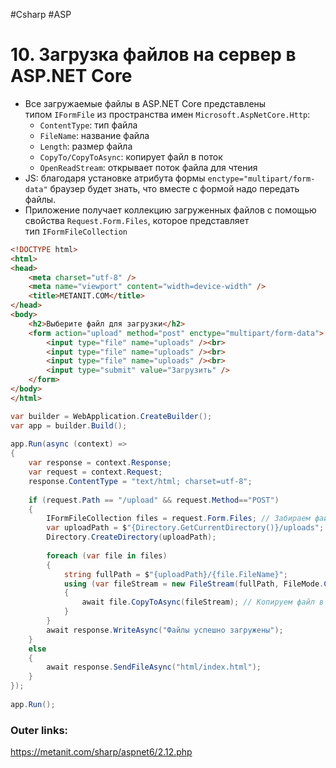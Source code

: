 #Csharp #ASP

# 10. Загрузка файлов на сервер в ASP.NET Core

- Все загружаемые файлы в ASP.NET Core представлены типом `IFormFile` из пространства имен `Microsoft.AspNetCore.Http`:
	- `ContentType`: тип файла
	- `FileName`: название файла
	- `Length`: размер файла
	- `CopyTo/CopyToAsync`: копирует файл в поток
	- `OpenReadStream`: открывает поток файла для чтения
- JS: благодаря установке атрибута формы `enctype="multipart/form-data"` браузер будет знать, что вместе с формой надо передать файлы.
- Приложение получает коллекцию загруженных файлов с помощью свойства `Request.Form.Files`, которое представляет тип `IFormFileCollection`

```html
<!DOCTYPE html>
<html>
<head>
    <meta charset="utf-8" />
    <meta name="viewport" content="width=device-width" />
    <title>METANIT.COM</title>
</head>
<body>
    <h2>Выберите файл для загрузки</h2>
    <form action="upload" method="post" enctype="multipart/form-data">
        <input type="file" name="uploads" /><br>
        <input type="file" name="uploads" /><br>
        <input type="file" name="uploads" /><br>
        <input type="submit" value="Загрузить" />
    </form>
</body>
</html>
```

```csharp
var builder = WebApplication.CreateBuilder();
var app = builder.Build();
 
app.Run(async (context) =>
{
    var response = context.Response;
    var request = context.Request;
    response.ContentType = "text/html; charset=utf-8";
 
    if (request.Path == "/upload" && request.Method=="POST")
    {
        IFormFileCollection files = request.Form.Files; // Забираем файлы из запроса
        var uploadPath = $"{Directory.GetCurrentDirectory()}/uploads";
        Directory.CreateDirectory(uploadPath);
 
        foreach (var file in files)
        {
            string fullPath = $"{uploadPath}/{file.FileName}";
            using (var fileStream = new FileStream(fullPath, FileMode.Create))
            {
                await file.CopyToAsync(fileStream); // Копируем файл в поток записи
            }
        }
        await response.WriteAsync("Файлы успешно загружены");
    }
    else
    {
        await response.SendFileAsync("html/index.html");
    }
});
 
app.Run();
```

### Outer links:
https://metanit.com/sharp/aspnet6/2.12.php